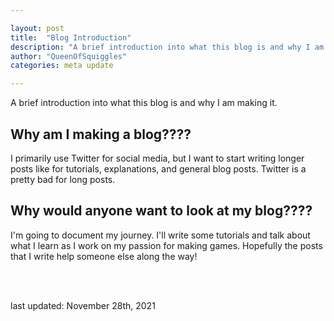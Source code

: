 ```yaml
---

layout: post
title:  "Blog Introduction"
description: "A brief introduction into what this blog is and why I am making it."
author: "QueenOfSquiggles"
categories: meta update

---
```

A brief introduction into what this blog is and why I am making it.


## Why am I making a blog????

I primarily use Twitter for social media, but I want to start writing longer posts like for tutorials, explanations, and general blog posts. Twitter is a pretty bad for long posts.

## Why would anyone want to look at my blog????

I'm going to document my journey. I'll write some tutorials and talk about what I learn as I work on my passion for making games. Hopefully the posts that I write help someone else along the way!

<br>
<br>

last updated: November 28th, 2021